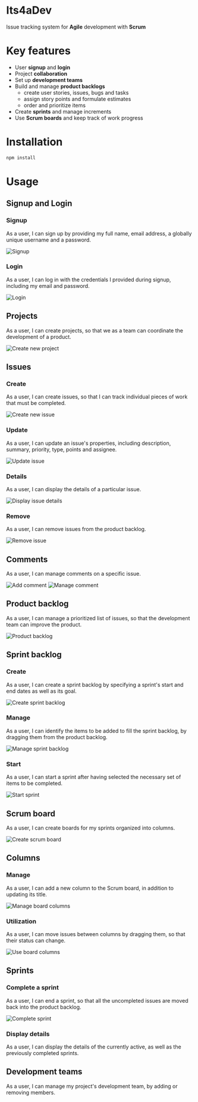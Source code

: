 # Its4aDev

Issue tracking system for **Agile** development with **Scrum**

# Key features

- User **signup** and **login**
- Project **collaboration**
- Set up **development teams**
- Build and manage **product backlogs**
  - create user stories, issues, bugs and tasks
  - assign story points and formulate estimates
  - order and prioritize items
- Create **sprints** and manage increments
- Use **Scrum boards** and keep track of work progress

# Installation

```javascript
npm install
```

# Usage

## Signup and Login

### Signup

As a user, I can sign up by providing my full name, email address, a globally unique username and a password.

![Signup](/src/assets/gifs/signup.gif)

### Login

As a user, I can log in with the credentials I provided during signup, including my email and password.

![Login](/src/assets/gifs/login.gif)

## Projects

As a user, I can create projects, so that we as a team can coordinate the development of a product.

![Create new project](/src/assets/gifs/project.gif)

## Issues

### Create

As a user, I can create issues, so that I can track individual pieces of work that must be completed.

![Create new issue](/src/assets/gifs/createIssue.gif)

### Update

As a user, I can update an issue's properties, including description, summary, priority, type, points and assignee.

![Update issue](/src/assets/gifs/updateIssue.gif)

### Details

As a user, I can display the details of a particular issue.

![Display issue details](/src/assets/gifs/issueDetails.gif)

### Remove

As a user, I can remove issues from the product backlog.

![Remove issue](/src/assets/gifs/removeIssue.gif)

## Comments

As a user, I can manage comments on a specific issue.

![Add comment](/src/assets/gifs/addComment.gif)
![Manage comment](/src/assets/gifs/updateRemoveComment.gif)

## Product backlog

As a user, I can manage a prioritized list of issues, so that the development team can improve the product.

![Product backlog](/src/assets/gifs/productBacklog.gif)

## Sprint backlog

### Create

As a user, I can create a sprint backlog by specifying a sprint's start and end dates as well as its goal.

![Create sprint backlog](/src/assets/gifs/createSprintBacklog.gif)

### Manage

As a user, I can identify the items to be added to fill the sprint backlog, by dragging them from the product backlog.

![Manage sprint backlog](/src/assets/gifs/manageSprintBacklog.gif)

### Start

As a user, I can start a sprint after having selected the necessary set of items to be completed.

![Start sprint](/src/assets/gifs/startSprint.gif)

## Scrum board

As a user, I can create boards for my sprints organized into columns.

![Create scrum board](/src/assets/gifs/createScrumBoard.gif)

## Columns

### Manage

As a user, I can add a new column to the Scrum board, in addition to updating its title.

![Manage board columns](/src/assets/gifs/manageColumns.gif)

### Utilization

As a user, I can move issues between columns by dragging them, so that their status can change.

![Use board columns](/src/assets/gifs/useColumns.gif)

## Sprints

### Complete a sprint

As a user, I can end a sprint, so that all the uncompleted issues are moved back into the product backlog.

![Complete sprint](/src/assets/gifs/endSprint.gif)

### Display details

As a user, I can display the details of the currently active, as well as the previously completed sprints.

## Development teams

As a user, I can manage my project's development team, by adding or removing members.
